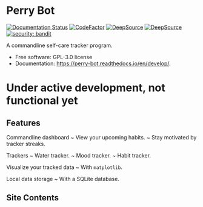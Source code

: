 # Perry Bot

[![Documentation Status](https://readthedocs.org/projects/perry-bot/badge/?version=develop)](https://perry-bot.readthedocs.io/en/develop/?badge=develop)
[![CodeFactor](https://www.codefactor.io/repository/github/shunnkou/perry-bot/badge)](https://www.codefactor.io/repository/github/shunnkou/perry-bot)
[![DeepSource](https://deepsource.io/gh/shunnkou/perry-bot.svg/?label=active+issues)](https://deepsource.io/gh/shunnkou/perry-bot/?ref=repository-badge)
[![DeepSource](https://deepsource.io/gh/shunnkou/perry-bot.svg/?label=resolved+issues)](https://deepsource.io/gh/shunnkou/perry-bot/?ref=repository-badge)
[![security: bandit](https://img.shields.io/badge/security-bandit-yellow.svg)](https://github.com/PyCQA/bandit)

A commandline self-care tracker program.

- Free software: GPL-3.0 license
- Documentation: https://perry-bot.readthedocs.io/en/develop/.

# Under active development, not functional yet

## Features

Commandline dashboard
~ View your upcoming habits.
~ Stay motivated by tracker streaks.

Trackers
~ Water tracker.
~ Mood tracker.
~ Habit tracker.

Visualize your tracked data
~ With `matplotlib`.

Local data storage
~ With a SQLite database.

## Site Contents
